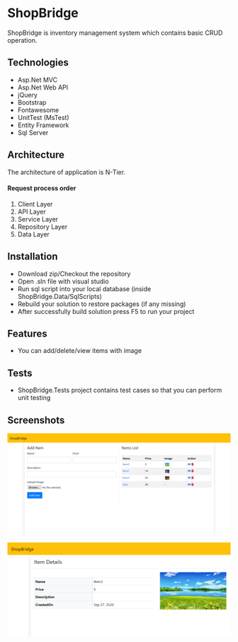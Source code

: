 # ShopBridge

  ShopBridge is inventory management system which contains basic CRUD operation.


## Technologies 

- Asp.Net MVC 
- Asp.Net Web API
- jQuery
- Bootstrap
- Fontawesome
- UnitTest (MsTest)
- Entity Framework
- Sql Server

## Architecture

  The architecture of application is N-Tier. 
  #### Request process order
  
  1. Client Layer
  2. API Layer
  3. Service Layer
  4. Repository Layer
  5. Data Layer
  
  ## Installation
  
  - Download zip/Checkout the repository
  - Open .sln file with visual studio
  - Run sql script into your local database (inside ShopBridge.Data/SqlScripts)
  - Rebuild your solution to restore packages (if any missing)
  - After successfully build solution press F5 to run your project
  
  ## Features
  - You can add/delete/view items with image
  
  ## Tests
  
  - ShopBridge.Tests project contains test cases so that you can perform unit testing
  

## Screenshots
 ![Home Page](https://github.com/grvgupta199/ShopBridge/blob/master/ShopBridge/Uploads/Home.png?raw=true)
 
 ![Item Details](https://github.com/grvgupta199/ShopBridge/blob/master/ShopBridge/Uploads/Details.png?true)
  
  
  
  
